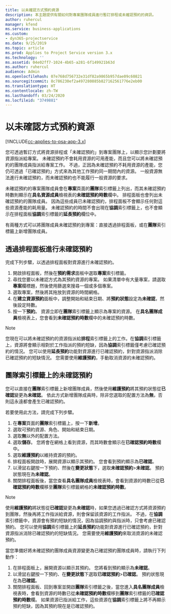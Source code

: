 ```yaml
---
title: 以未確認方式預約資源
description: 本主題提供有關如何對專案團隊成員進行暫訂排程或未確認預約的資訊。
author: ruhercul
manager: kfend
ms.service: business-applications
ms.custom:
- dyn365-projectservice
ms.date: 9/25/2019
ms.topic: article
ms.prod: Applies to Project Service version 3.x
ms.technology: ''
ms.assetid: 04e02ff7-1024-4b65-a281-6f149921b63d
ms.author: ruhercul
audience: Admin
ms.openlocfilehash: 07e768d756732e31df82a9865b957dae09c60821
ms.sourcegitcommit: 8c786230ef2a497280885b827162561776e2eb00
ms.translationtype: HT
ms.contentlocale: zh-TW
ms.lasthandoff: 03/24/2020
ms.locfileid: "3749881"
---
```

# <a name="soft-book-a-resource"></a>以未確認方式預約資源

[!INCLUDE[cc-applies-to-psa-app-3.x](../includes/cc-applies-to-psa-app-3x.md)]

您可透過暫訂方式將資源排程或「未確認預約」到專案團隊上，以顯示您計劃要將資源指派給專案。 未確認預約不會耗用資源的可用產能，而且您可以將未確認預約的團隊成員指派給專案工作。 不過，正因為未確認預約不耗用資源的產能，您仍可透過「已確認預約」方式來為其他工作預約同一期間內的資源。 一般資源無法進行未確認預約，而未確認預約也不能履行一般資源的要求。

未確認預約的專案團隊成員會在**專案**頁面的**團隊**索引標籤上列出，而其未確認預約時數則顯示在**具名資源成員**檢視表的**未確認預約時數**欄中。 排程面板也會列出未確認預約的團隊成員。 因為這些成員已未確認預約，排程面板不會顯示任何對這些資源產能的耗用量。 未確認預約的時間不會出現在**協調**索引標籤上，也不會顯示在排程面板**協調**索引標籤的**延長預約**欄位中。 

有兩種方式可以將團隊成員未確認預約到專案：直接透過排程面板，或在**團隊**索引標籤上新增團隊成員。 

## <a name="soft-book-from-the-schedule-board"></a>透過排程面板進行未確認預約
完成下列步驟，以透過排程面板對資源進行未確認預約。 

1. 開啟排程面板，然後在**預約需求**面板中選取**專案**索引標籤。
2. 尋找您要以未確認方式為其預約資源的專案。 如果清單中有大量專案，請選取**專案**欄標題，然後使用篩選來搜尋一個或多個專案。
3. 選取專案，然後將其拖放到資源的時間網格。
5. 在**建立資源預約**面板中，調整開始和結束日期、將**預約狀態**設定為**未確認**，然後設定時數。 
6. 按一下**預約**。 資源立即在**團隊**索引標籤上顯示為專案的資源。 在**具名團隊成員**檢視表上，您會看到**未確認預約時數**欄中的未確認預約時數。

> [!NOTE]
> 您現在可以將未確認預約的資源指派給**排程**索引標籤上的工作。在**協調**索引標籤上，資源將會顯示相對於工作指派的預約短缺，因為**協調**索引標籤僅考慮已確認預約的情況。 您可以使用**延長預約**功能對資源進行已確認預約，針對資源指派消除已確認預約的短缺情況。 您需要使用**維護預約**，手動取消資源的未確認預約。

## <a name="soft-book-on-the-team-tab"></a>團隊索引標籤上的未確認預約

您可以直接在**團隊**索引標籤上新增團隊成員，然後使用**維護預約**將其預約狀態從**已確認**變更為**未確認**。 依此方式新增團隊成員時，除非您選取的配置方法為**無**，否則這永遠都會產生已確認預約。

若要使用此方法，請完成下列步驟。

1. 在**專案**頁面的**團隊**索引標籤上，按一下**新增**。
2. 選取可預約資源、角色、開始和結束日期。
3. 選取**無**以外的配置方法。
4. 選取**儲存**。 您將會在網格上看到資源，而其時數會顯示在**已確認預約時數**欄中。
5. 選取**維護預約**以維持資源的預約。
6. 排程面板開啟時，展開資源以顯示其預約。 您會看到預約顯示為**已確認**。
7. 以滑鼠右鍵按一下預約、然後在**變更狀態**下，選取**未確認預約**\>**未確認**。 預約狀態現在為**未確認**。
8. 關閉排程面板後，當您查看**具名團隊成員**檢視表時，會看到資源的時數已從**已確認預約時數**欄移至**團隊**索引標籤網格的**未確認預約時數**。

> [!NOTE]
> 使用**維護預約**將狀態從**已確認**變更為**未確認**時，如果您透過已確認方式將資源預約到團隊，然後再將工作指派給資源，則會保留該資源的工作指派。 不過，在**協調**索引標籤中，資源會有預約短缺的情況，因為協調預約與指派時，只會考慮已確認預約。 您可以使用**協調**索引標籤上的**延長預約**功能對資源進行已確認預約，針對資源指派消除已確認預約的短缺情況。 您需要使用**維護預約**來取消資源的未確認預約。

當您準備好將未確認預約團隊成員資源變更為已確認預約團隊成員時，請執行下列動作：

1. 在排程面板上，展開資源以顯示其預約。 您將看到預約顯示為**未確認**。
2. 以滑鼠右鍵按一下預約、在**變更狀態**下選取**已確認預約**\>**已確認**。 預約狀態現在為**已確認**。
3. 關閉排程面板、回到專案並開啟**團隊**索引標籤之後，當您進入**具名團隊成員**檢視表時，會看到資源的時數已從**未確認預約時數**欄移到**團隊**索引標籤的**已確認預約時數**欄。 如果資源已指派給工作，這些資源在**協調**索引標籤上將不再顯示預約短缺，因為其預約現在是已確認預約。

